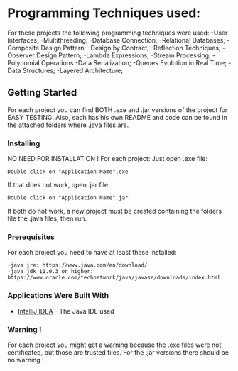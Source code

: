 # Programming Techniques used:
For these projects the following programming techniques were used: -User Interfaces; -Multithreading; -Database Connection; -Relational Databases; -Composite Design Pattern; -Design by Contract; -Reflection Techniques; -Observer Design Pattern; -Lambda Expressions; -Stream Processing; -Polynomial Operations -Data Serialization; -Queues Evolution in Real Time; -Data Structures; -Layered Architecture;

## Getting Started
For each project you can find BOTH .exe and .jar versions of the project for EASY TESTING. Also, each has his own README and code can be found in the attached folders where .java files are.

### Installing
NO NEED FOR INSTALLATION ! For each project:
Just open .exe file:
```
Double click on "Application Name".exe
```
If that does not work, open .jar file:
```
Double click on "Application Name".jar
```
If both do not work, a new project must be created containing the folders file the .java files, then run.

### Prerequisites
For each project you need to have at least these installed:
```
-java jre: https://www.java.com/en/download/
-java jdk 11.0.3 or higher: https://www.oracle.com/technetwork/java/javase/downloads/index.html
```

### Applications Were Built With
* [IntelliJ IDEA](https://www.jetbrains.com/idea/) - The Java IDE used

### Warning !
For each project you might get a warning because the .exe files were not certificated, but those are trusted files. For the .jar versions there should be no warning !
